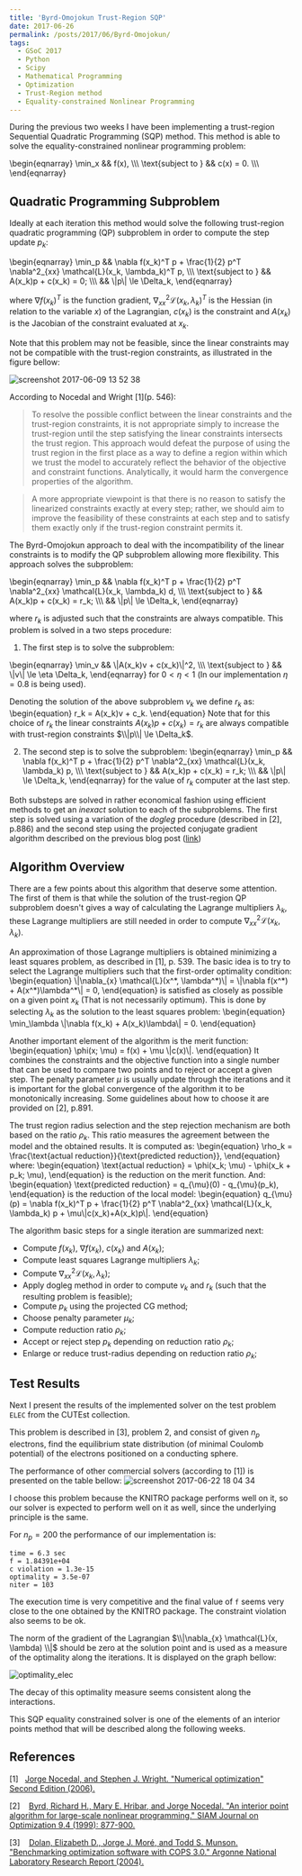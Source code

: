 ```yaml
---
title: 'Byrd-Omojokun Trust-Region SQP'
date: 2017-06-26
permalink: /posts/2017/06/Byrd-Omojokun/
tags:
  - GSoC 2017
  - Python
  - Scipy
  - Mathematical Programming
  - Optimization
  - Trust-Region method
  - Equality-constrained Nonlinear Programming
---
```


During the previous two weeks I have been implementing a 
trust-region Sequential Quadratic Programming (SQP) method. 
This method is able to solve the equality-constrained
nonlinear programming problem:

\begin{eqnarray}
  \min_x && f(x), \\\\\\
   \text{subject to } && c(x) = 0. \\\\\\
\end{eqnarray}

Quadratic Programming Subproblem
--------------------------------

Ideally at each iteration this method would solve the following
trust-region quadratic programming (QP) subproblem
in order to compute the step update $p_k$:

\begin{eqnarray}
  \min_p && \nabla f(x_k)^T p + \frac{1}{2} p^T \nabla^2_{xx} \mathcal{L}(x_k, \lambda_k)^T p, \\\\\\
   \text{subject to } && A(x_k)p + c(x_k) = 0; \\\\\\
   && \\|p\\| \le \Delta_k,
\end{eqnarray}

where $\nabla f(x_k)^T$ is the function gradient, $\nabla^2_{xx} \mathcal{L}(x_k, \lambda_k)^T$
is the Hessian (in relation to the variable $x$) of the Lagrangian, $c(x_k)$ is the constraint
and $A(x_k)$ is the Jacobian of the constraint evaluated at $x_k$.

Note that this problem may not be feasible, since the linear constraints
may not be compatible with the trust-region constraints, as illustrated in the figure
bellow:

![screenshot 2017-06-09 13 52 38](https://antonior92.github.io/files/TrustRegionSQP.png)

According to Nocedal and Wright \[1\](p. 546):

> To resolve the possible conflict between the linear constraints  and the trust-region constraints, 
it is not appropriate simply to increase the trust-region until the step satisfying the 
linear constraints intersects the trust region. This approach would defeat the purpose of using the 
trust region in the first place as a way to define a region within which we trust the model to accurately
reflect the behavior of the objective and constraint functions. Analytically, it would harm the convergence
properties of the algorithm.

> A more appropriate viewpoint is that there is no reason to satisfy the linearized constraints exactly 
at every step; rather, we should aim to improve the feasibility of these constraints at each step and to
satisfy them exactly only if the trust-region constraint permits it. 

The Byrd-Omojokun approach to deal with the incompatibility 
of the linear constraints is to modify the QP subproblem
allowing more flexibility.
This approach solves the subproblem:

\begin{eqnarray}
  \min_p && \nabla f(x_k)^T p + \frac{1}{2} p^T \nabla^2_{xx} \mathcal{L}(x_k, \lambda_k) d, \\\\\\
   \text{subject to } && A(x_k)p + c(x_k) = r_k; \\\\\\
   && \\|p\\| \le \Delta_k,
\end{eqnarray}

where $r_k$ is adjusted such that the constraints are always compatible.
This problem is solved in a two steps procedure:

1. The first step is to solve the subproblem:

\begin{eqnarray}
  \min_v && \\|A(x_k)v + c(x_k)\\|^2, \\\\\\
   \text{subject to } && \\|v\\| \le \eta \Delta_k,
\end{eqnarray}
for $0<\eta<1$ (In our implementation $\eta=0.8$ is being used).

Denoting the solution of the above subproblem $v_k$ we define $r_k$ as:
\begin{equation}
  r_k = A(x_k)v + c_k.
\end{equation}
Note that for this choice of $r_k$ the linear constraints $A(x_k)p + c(x_k) = r_k$ 
are always compatible with trust-region constraints $\\|p\\| \le \Delta_k$.

2. The second step is to solve the subproblem:
\begin{eqnarray}
  \min_p && \nabla f(x_k)^T p + \frac{1}{2} p^T \nabla^2_{xx} \mathcal{L}(x_k, \lambda_k) p, \\\\\\
   \text{subject to } && A(x_k)p + c(x_k) = r_k; \\\\\\
   && \\|p\\| \le \Delta_k,
\end{eqnarray}
for the value of $r_k$ computer at the last step.

Both substeps are solved in rather economical fashion using efficient methods to
get an *inexact* solution to each of the subproblems. The first step is solved using
a variation of the *dogleg* procedure (described in \[2\], p.886)
and the second step using the projected conjugate gradient algorithm described on the previous blog
post ([link](https://antonior92.github.io/posts/2017/05/projected-CG/))

Algorithm Overview
------------------

There are a few points about this algorithm that deserve some attention.
The first of them is that while the solution of the trust-region QP subproblem
doesn't gives a way of calculating the Lagrange multipliers $\lambda_k$,
these Lagrange multipliers are still needed in order to compute
$\nabla^2_{xx} \mathcal{L}(x_k, \lambda_k)$.

An approximation of those Lagrange multipliers is obtained 
minimizing a least squares problem, as described in \[1\],
p. 539. The basic idea is to try to select the Lagrange multipliers
such that the first-order optimality condition:
\begin{equation}
\\|\nabla_{x} \mathcal{L}(x^\*, \lambda^\*)\\| = \\|\nabla f(x^\*) + A(x^\*)\lambda^\*\\| = 0,
\end{equation}
is satisfied as closely as possible on a given point $x_k$ (That is not necessarily
optimum). This is done by selecting $\lambda_k$ as the solution to the least squares
problem:
\begin{equation}
\min_\lambda \\|\nabla f(x_k) + A(x_k)\lambda\\| = 0.
\end{equation}

Another important element of the algorithm is the merit function:
\begin{equation}
\phi(x; \mu) = f(x) + \mu \\|c(x)\\|.
\end{equation}
It combines the constraints and the objective function
into a single number that can be used to compare two
points and to reject or accept a given step.
The penalty parameter $\mu$ is usually update
through the iterations and it is important for the global convergence
of the algorithm it to be monotonically increasing. Some guidelines about
how to choose it are provided on \[2\], p.891.


The trust region radius selection and the step rejection mechanism
are both based on the ratio $\rho_k$. This ratio measures the 
agreement between the model and the obtained results. It
is computed as:
\begin{equation}
\rho_k = \frac{\text{actual reduction}}{\text{predicted reduction}},
\end{equation}
where:
\begin{equation}
\text{actual reduction} = \phi(x_k; \mu) -  \phi(x_k + p_k; \mu),
\end{equation}
is the reduction on the merit function. And:
\begin{equation}
\text{predicted reduction} = q_{\mu}(0) -  q_{\mu}(p_k),
\end{equation}
is the reduction of the local model:
\begin{equation}
q_{\mu}(p) = \nabla f(x_k)^T p + \frac{1}{2} p^T \nabla^2_{xx} \mathcal{L}(x_k, \lambda_k) p + \mu\\|c(x_k)+A(x_k)p\\|.
\end{equation}

The algorithm basic steps for a single iteration are summarized next:

- Compute $f(x_k)$, $\nabla f(x_k)$, $c(x_k)$ and $A(x_k)$;
- Compute least squares Lagrange multipliers $\lambda_k$;
- Compute $\nabla^2_{xx} \mathcal{L}(x_k, \lambda_k)$;
- Apply dogleg method in order to compute $v_k$ and $r_k$ (such that the resulting problem is feasible);
- Compute $p_k$ using the projected CG method;
- Choose penalty parameter $\mu_k$;
- Compute reduction ratio $\rho_k$;
- Accept or reject step $p_k$ depending on reduction ratio $\rho_k$;
- Enlarge or reduce trust-radius depending on reduction ratio $\rho_k$;




Test Results
------------

Next I present the results of the implemented solver on the test problem ``ELEC`` from the CUTEst
collection.

This problem is described in \[3\], problem 2, and consist of given $n_p$ electrons, find the 
equilibrium state distribution (of minimal Coulomb potential) of the electrons positioned on a 
conducting sphere.

The performance of other commercial solvers (according to \[1\]) is presented on the table bellow:
![screenshot 2017-06-22 18 04 34](https://user-images.githubusercontent.com/16557411/27455919-5e9e174a-5775-11e7-8236-5e829c2f0bcd.png)

I choose this problem because the KNITRO package performs well on it, so our solver is expected to perform well on it as well, since the underlying principle is the same.

For $n_p = 200$ the performance of our implementation is:

    time = 6.3 sec
    f = 1.84391e+04 
    c violation = 1.3e-15
    optimality = 3.5e-07
    niter = 103
    
The execution time is very competitive and the final value of ``f`` 
seems very close to the one obtained by the KNITRO package. 
The constraint violation also seems to be ok.
 
The norm of the gradient of the Lagrangian $\\|\nabla_{x} \mathcal{L}(x, \lambda) \\|$ should be zero
at the solution point and is used as a measure of the optimality along the iterations. It is displayed
on the graph bellow:

![optimality_elec](https://antonior92.github.io/files/optimality_elec_soc.png)

The decay of this optimality measure seems consistent along the interactions.

This SQP equality constrained solver is one of the elements of an
interior points method that will be described along the following
weeks.


References
----------
\[1\]&nbsp;&nbsp;&nbsp;[Jorge Nocedal, and Stephen J. Wright. "Numerical optimization"
Second Edition (2006).][1]

\[2\]&nbsp;&nbsp;&nbsp; [Byrd, Richard H., Mary E. Hribar, and Jorge Nocedal. "An interior point algorithm for large-scale nonlinear programming." SIAM Journal on Optimization 9.4 (1999): 877-900.][2]

\[3\]&nbsp;&nbsp;&nbsp;  [Dolan, Elizabeth D., Jorge J. Moré, and Todd S. Munson. "Benchmarking optimization software with COPS 3.0." Argonne National Laboratory Research Report (2004).][3]


[1]: http://www.bioinfo.org.cn/~wangchao/maa/Numerical_Optimization.pdf

[2]: http://ai2-s2-pdfs.s3.amazonaws.com/0c1c/4bbdd7467c5ba1818b2e7a360e768b067d2c.pdf

[3]: ftp://140.221.6.23/pub/tech_reports/reports/TM-273.pdf

